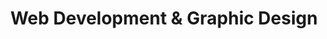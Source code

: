 ---
title: "Web Development & Graphic Design"
nav_links: ['../../index.html', '../Web Development', '../Networks', '../Repairs', '../Contact']
nav_options: ['Home', 'Web Development', 'Networks', 'Repairs', 'Contact']

productCardsImg: ['printer1', 'printer1', 'printer1']
product: ['Portfolios', 'E-Commerce', 'Web-Apps']

slider: ['acer', 'dell', 'asus', 'lenovo', 'cannon']
slider_rows: ['one', 'two']
---